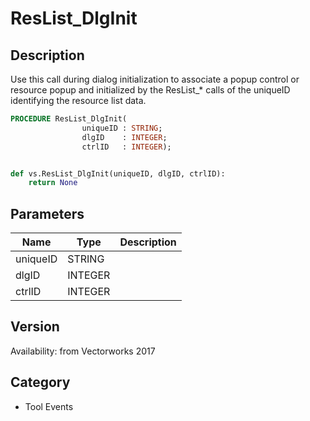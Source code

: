 # ResList_DlgInit

## Description
Use this call during dialog initialization to associate a popup control or resource popup and initialized by the ResList_* calls of the uniqueID identifying the resource list data.

```pascal
PROCEDURE ResList_DlgInit(
				uniqueID : STRING;
				dlgID    : INTEGER;
				ctrlID   : INTEGER);
```

```python

def vs.ResList_DlgInit(uniqueID, dlgID, ctrlID):
    return None
```

## Parameters
|Name|Type|Description|
|---|---|---|
|uniqueID|STRING||
|dlgID|INTEGER||
|ctrlID|INTEGER||

## Version
Availability: from Vectorworks 2017
## Category
* Tool Events

